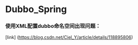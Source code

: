 # Dubbo_Spring

### 使用XML配置dubbo命名空间出现问题：
[link]
(https://blog.csdn.net/Ciel_Y/article/details/118895806)
